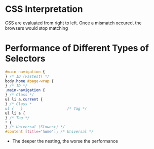 # CSS Interpretation

CSS are evaluated from right to left. Once a mismatch occured, the browsers
would stop matching

# Performance of Different Types of Selectors

```css
#main-navigation {
} /* ID (Fastest) */
body.home #page-wrap {
} /* ID */
.main-navigation {
} /* Class */
ul li a.current {
} /* Class *
ul {   }                    /* Tag */
ul li a {
} /* Tag */
* {
} /* Universal (Slowest) */
#content [title='home']; /* Universal */
```

- The deeper the nesting, the worse the performance
